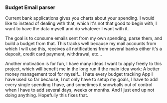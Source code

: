 ### Budget Email parser

Current bank applications gives you charts about your spending. I would like to instead of dealing with that, which it's not that good to begin with, I want to have the data myself and do whatever I want with it.

The goal is to consume emails sent from my own spending, parse them, and build a budget from that. This tracks well because my mail accounts from which I will use this, receives all notifications from several banks either it's a deposit, credit card payment, withdrawal, etc...

Another motivation is for fun, I have many ideas I want to apply freely to this project, which will benefit me in the long run if the main idea work: A better money management tool for myself... I hate every budget tracking App I have used so far because, I not only have to setup my goals, I have to add every single spending I have, and sometimes it snowballs out of control when I have to add several days, weeks or months. And I just end up not doing anything. Hopefully this fixes that.
